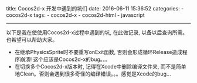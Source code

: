 title: Cocos2d-x 开发中遇到的坑们
date: 2016-06-11 15:36:52
categories:
    - cocos2d-x
tags:
    - cocos2d-x
    - cocos2d-html
    - javascript

---

以下是我在使使用Cocos2d-x过程中遇到的坑, 在此做记录, 以备以后查询所需。也希望可以帮助大家。

* 在继承PhysicsSprite时不要重写onExit函数, 否则会形成循环Release造成程序崩溃! 这个应该是Cocos2d-x的bug。。。
* 在切换多个Cocos2d-x版本时, 记得在Xcode中删除编译文件夹, 而不是简单地Clean。否则会遇到很多奇怪的编译错误。。。感觉是Xcode的bug...
